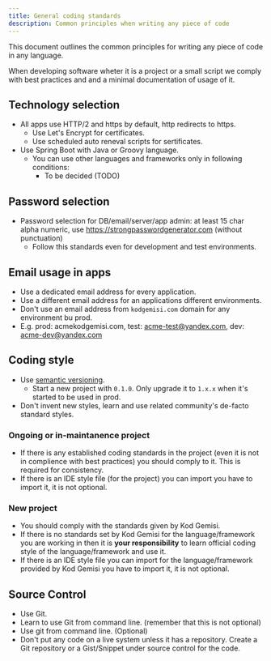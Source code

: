 ```yaml
---
title: General coding standards
description: Common principles when writing any piece of code
---
```


This document outlines the common principles for writing any piece of code in any language.

When developing software wheter it is a project or a small script we comply with best practices and and a minimal documentation of usage of it.

## Technology selection

* All apps use HTTP/2 and https by default, http redirects to https.
  - Use Let's Encrypt for certificates.
  - Use scheduled auto reneval scripts for sertificates.
* Use Spring Boot with Java or Groovy language.
  - You can use other languages and frameworks only in following conditions:
    - To be decided (TODO)

## Password selection

* Password selection for DB/email/server/app admin: at least 15 char alpha numeric, use https://strongpasswordgenerator.com (without punctuation)
  - Follow this standards even for development and test environments.

## Email usage in apps

* Use a dedicated email address for every application.
* Use a different email address for an applications different environments.
* Don't use an email address from `kodgemisi.com` domain for any environment bu prod.
* E.g. prod: acme<i class="at-sign"></i>kodgemisi.com, test: acme-test@yandex.com, dev: acme-dev@yandex.com

## Coding style

* Use <a href="https://semver.org/" target="_blank">semantic versioning</a>.
  - Start a new project with `0.1.0`. Only upgrade it to `1.x.x` when it's started to be used in prod.
* Don't invent new styles, learn and use related community's de-facto standard styles.

### Ongoing or in-maintanence project

* If there is any established coding standards in the project (even it is not in complience with best practices) you should comply to it. This is required for consistency.
* If there is an IDE style file (for the project) you can import you have to import it, it is not optional.

### New project

* You should comply with the standards given by Kod Gemisi. 
* If there is no standards set by Kod Gemisi for the language/framework you are working in then it is **your responsibility** to learn official coding style of the language/framework and use it.
* If there is an IDE style file you can import for the language/framework provided by Kod Gemisi you have to import it, it is not optional.

## Source Control

* Use Git.
* Learn to use Git from command line. (remember that this is not optional)
* Use git from command line. (Optional)
* Don't put any code on a live system unless it has a repository. Create a Git repository or a Gist/Snippet under source control for the code.


